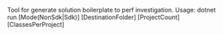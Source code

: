 Tool for generate solution boilerplate to perf investigation.
Usage: dotnet run [Mode(NonSdk|Sdk)] [DestinationFolder] [ProjectCount] [ClassesPerProject]